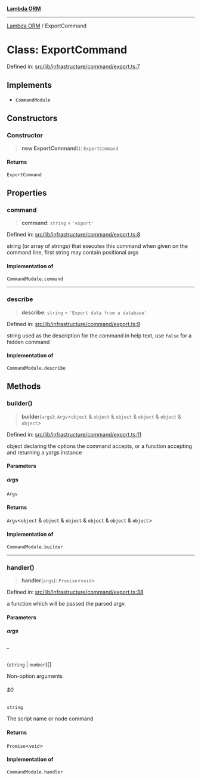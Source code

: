 [**Lambda ORM**](../README.md)

***

[Lambda ORM](../README.md) / ExportCommand

# Class: ExportCommand

Defined in: [src/lib/infrastructure/command/export.ts:7](https://github.com/lambda-orm/lambdaorm-cli/blob/b8ee889fdad9545e7f0fffaaf64675194aadfffd/src/lib/infrastructure/command/export.ts#L7)

## Implements

- `CommandModule`

## Constructors

### Constructor

> **new ExportCommand**(): `ExportCommand`

#### Returns

`ExportCommand`

## Properties

### command

> **command**: `string` = `'export'`

Defined in: [src/lib/infrastructure/command/export.ts:8](https://github.com/lambda-orm/lambdaorm-cli/blob/b8ee889fdad9545e7f0fffaaf64675194aadfffd/src/lib/infrastructure/command/export.ts#L8)

string (or array of strings) that executes this command when given on the command line, first string may contain positional args

#### Implementation of

`CommandModule.command`

***

### describe

> **describe**: `string` = `'Export data from a database'`

Defined in: [src/lib/infrastructure/command/export.ts:9](https://github.com/lambda-orm/lambdaorm-cli/blob/b8ee889fdad9545e7f0fffaaf64675194aadfffd/src/lib/infrastructure/command/export.ts#L9)

string used as the description for the command in help text, use `false` for a hidden command

#### Implementation of

`CommandModule.describe`

## Methods

### builder()

> **builder**(`args`): `Argv`\<`object` & `object` & `object` & `object` & `object` & `object`\>

Defined in: [src/lib/infrastructure/command/export.ts:11](https://github.com/lambda-orm/lambdaorm-cli/blob/b8ee889fdad9545e7f0fffaaf64675194aadfffd/src/lib/infrastructure/command/export.ts#L11)

object declaring the options the command accepts, or a function accepting and returning a yargs instance

#### Parameters

##### args

`Argv`

#### Returns

`Argv`\<`object` & `object` & `object` & `object` & `object` & `object`\>

#### Implementation of

`CommandModule.builder`

***

### handler()

> **handler**(`args`): `Promise`\<`void`\>

Defined in: [src/lib/infrastructure/command/export.ts:38](https://github.com/lambda-orm/lambdaorm-cli/blob/b8ee889fdad9545e7f0fffaaf64675194aadfffd/src/lib/infrastructure/command/export.ts#L38)

a function which will be passed the parsed argv.

#### Parameters

##### args

###### _

(`string` \| `number`)[]

Non-option arguments

###### $0

`string`

The script name or node command

#### Returns

`Promise`\<`void`\>

#### Implementation of

`CommandModule.handler`
